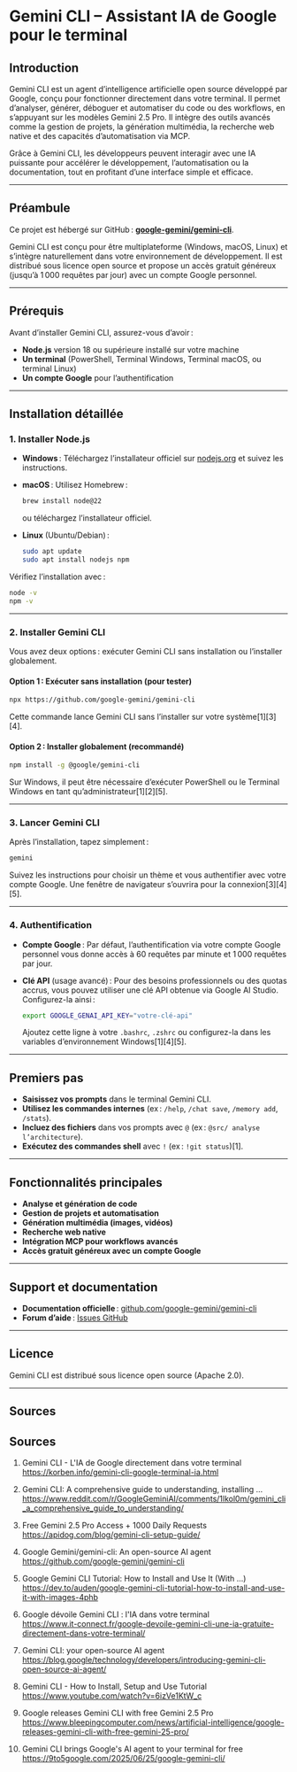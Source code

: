 # Gemini CLI – Assistant IA de Google pour le terminal

## Introduction

Gemini CLI est un agent d’intelligence artificielle open source développé par Google, conçu pour fonctionner directement dans votre terminal. Il permet d’analyser, générer, déboguer et automatiser du code ou des workflows, en s’appuyant sur les modèles Gemini 2.5 Pro. Il intègre des outils avancés comme la gestion de projets, la génération multimédia, la recherche web native et des capacités d’automatisation via MCP.

Grâce à Gemini CLI, les développeurs peuvent interagir avec une IA puissante pour accélérer le développement, l’automatisation ou la documentation, tout en profitant d’une interface simple et efficace.

---

## Préambule

Ce projet est hébergé sur GitHub : **[google-gemini/gemini-cli](https://github.com/google-gemini/gemini-cli)**.

Gemini CLI est conçu pour être multiplateforme (Windows, macOS, Linux) et s’intègre naturellement dans votre environnement de développement. Il est distribué sous licence open source et propose un accès gratuit généreux (jusqu’à 1 000 requêtes par jour) avec un compte Google personnel.

---

## Prérequis

Avant d’installer Gemini CLI, assurez-vous d’avoir :

- **Node.js** version 18 ou supérieure installé sur votre machine
- **Un terminal** (PowerShell, Terminal Windows, Terminal macOS, ou terminal Linux)
- **Un compte Google** pour l’authentification

---

## Installation détaillée

### 1. Installer Node.js

- **Windows** : Téléchargez l’installateur officiel sur [nodejs.org](https://nodejs.org/) et suivez les instructions.
- **macOS** : Utilisez Homebrew :

  ```bash
  brew install node@22
  ```

  ou téléchargez l’installateur officiel.
- **Linux** (Ubuntu/Debian) :

  ```bash
  sudo apt update
  sudo apt install nodejs npm
  ```

Vérifiez l’installation avec :

```bash
node -v
npm -v
```

---

### 2. Installer Gemini CLI

Vous avez deux options : exécuter Gemini CLI sans installation ou l’installer globalement.

#### Option 1 : Exécuter sans installation (pour tester)

```bash
npx https://github.com/google-gemini/gemini-cli
```

Cette commande lance Gemini CLI sans l’installer sur votre système[1][3][4].

#### Option 2 : Installer globalement (recommandé)

```bash
npm install -g @google/gemini-cli
```

Sur Windows, il peut être nécessaire d’exécuter PowerShell ou le Terminal Windows en tant qu’administrateur[1][2][5].

---

### 3. Lancer Gemini CLI

Après l’installation, tapez simplement :

```bash
gemini
```

Suivez les instructions pour choisir un thème et vous authentifier avec votre compte Google. Une fenêtre de navigateur s’ouvrira pour la connexion[3][4][5].

---

### 4. Authentification

- **Compte Google** : Par défaut, l’authentification via votre compte Google personnel vous donne accès à 60 requêtes par minute et 1 000 requêtes par jour.
- **Clé API** (usage avancé) : Pour des besoins professionnels ou des quotas accrus, vous pouvez utiliser une clé API obtenue via Google AI Studio. Configurez-la ainsi :

  ```bash
  export GOOGLE_GENAI_API_KEY="votre-clé-api"
  ```

  Ajoutez cette ligne à votre `.bashrc`, `.zshrc` ou configurez-la dans les variables d’environnement Windows[1][4][5].

---

## Premiers pas

- **Saisissez vos prompts** dans le terminal Gemini CLI.
- **Utilisez les commandes internes** (ex : `/help`, `/chat save`, `/memory add`, `/stats`).
- **Incluez des fichiers** dans vos prompts avec `@` (ex : `@src/ analyse l’architecture`).
- **Exécutez des commandes shell** avec `!` (ex : `!git status`)[1].

---

## Fonctionnalités principales

- **Analyse et génération de code**
- **Gestion de projets et automatisation**
- **Génération multimédia (images, vidéos)**
- **Recherche web native**
- **Intégration MCP pour workflows avancés**
- **Accès gratuit généreux avec un compte Google**

---

## Support et documentation

- **Documentation officielle** : [github.com/google-gemini/gemini-cli](https://github.com/google-gemini/gemini-cli)
- **Forum d’aide** : [Issues GitHub](https://github.com/google-gemini/gemini-cli/issues)

---

## Licence

Gemini CLI est distribué sous licence open source (Apache 2.0).

---

## Sources

## Sources

1. Gemini CLI - L'IA de Google directement dans votre terminal  
   <https://korben.info/gemini-cli-google-terminal-ia.html>

2. Gemini CLI: A comprehensive guide to understanding, installing ...  
   <https://www.reddit.com/r/GoogleGeminiAI/comments/1lkol0m/gemini_cli_a_comprehensive_guide_to_understanding/>

3. Free Gemini 2.5 Pro Access + 1000 Daily Requests  
   <https://apidog.com/blog/gemini-cli-setup-guide/>

4. Google Gemini/gemini-cli: An open-source AI agent  
   <https://github.com/google-gemini/gemini-cli>

5. Google Gemini CLI Tutorial: How to Install and Use It (With ...)  
   <https://dev.to/auden/google-gemini-cli-tutorial-how-to-install-and-use-it-with-images-4phb>

6. Google dévoile Gemini CLI : l'IA dans votre terminal  
   <https://www.it-connect.fr/google-devoile-gemini-cli-une-ia-gratuite-directement-dans-votre-terminal/>

7. Gemini CLI: your open-source AI agent  
   <https://blog.google/technology/developers/introducing-gemini-cli-open-source-ai-agent/>

8. Gemini CLI - How to Install, Setup and Use Tutorial  
   <https://www.youtube.com/watch?v=6izVe1KtW_c>

9. Google releases Gemini CLI with free Gemini 2.5 Pro  
   <https://www.bleepingcomputer.com/news/artificial-intelligence/google-releases-gemini-cli-with-free-gemini-25-pro/>

10. Gemini CLI brings Google's AI agent to your terminal for free  
   <https://9to5google.com/2025/06/25/google-gemini-cli/>
